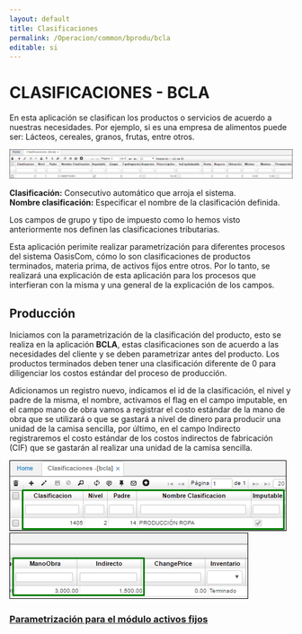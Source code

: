 ```yaml
---
layout: default
title: Clasificaciones
permalink: /Operacion/common/bprodu/bcla
editable: si
---
```


# CLASIFICACIONES - BCLA

En esta aplicación se clasifican los productos o servicios de acuerdo a nuestras necesidades. Por ejemplo, si es una empresa de alimentos puede ser: Lácteos, cereales, granos, frutas, entre otros.  

![](bcla3.png)

**Clasificación:** Consecutivo automático que arroja el sistema.  
**Nombre clasificación:** Especificar el nombre de la clasificación definida.  

Los campos de grupo y tipo de impuesto como lo hemos visto anteriormente nos definen las clasificaciones tributarias.  

Esta aplicación perimite realizar parametrización para diferentes procesos del sistema OasisCom, cómo lo son clasificaciones de productos terminados, materia prima, de activos fijos entre otros. Por lo tanto, se realizará una explicación de esta aplicación para los procesos que interfieran con la misma y una general de la explicación de los campos.

## Producción

Iniciamos con la parametrización de la clasificación del producto, esto se realiza en la aplicación **BCLA**, estas clasificaciones son de acuerdo a las necesidades del cliente y se deben parametrizar antes del producto. Los productos terminados deben tener una clasificación diferente de 0 para diligenciar los costos estándar del proceso de producción.  

Adicionamos un registro nuevo, indicamos el id de la clasificación, el nivel y padre de la misma, el nombre, activamos el flag en el campo imputable, en el campo mano de obra vamos a registrar el costo estándar de la mano de obra que se utilizará o que se gastará a nivel de dinero para producir una unidad de la camisa sencilla, por último, en el campo Indirecto registraremos el costo estándar de los costos indirectos de fabricación (CIF) que se gastarán al realizar una unidad de la camisa sencilla.  


![](bcla1.png)![](bcla2.png)  

### [Parametrización para el módulo activos fijos](http://docs.oasiscom.com/Operacion/common/bprodu/bcla#parametrización-para-el-módulo-activos-fijos)








